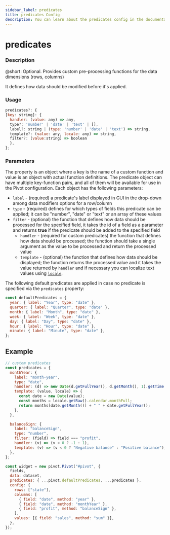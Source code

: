 ```yaml
---
sidebar_label: predicates
title: predicates Config
description: You can learn about the predicates config in the documentation of the DHTMLX JavaScript Pivot library. Browse developer guides and API reference, try out code examples and live demos, and download a free 30-day evaluation version of DHTMLX Pivot.
---
```


# predicates

### Description

@short: Optional. Provides custom pre-processing functions for the data dimensions (rows, columns)

It defines how data should be modified before it's applied.

### Usage

~~~jsx
predicates?: {
[key: string]: {
  handler: (value: any) => any,
  type?: 'number' | 'date' | 'text' | [],
  label?: string | (type: 'number' | 'date' | 'text') => string,
  template?: (value: any, locale: any) => string,
  filter?: (value:string) => boolean
  },
};
~~~

### Parameters

The property is an object where a key is the name of a custom function and value is an object with actual function definitions. The predicate object can have multiple key-function pairs, and all of them will be available for use in the Pivot configuration. Each object has the following parameters:

  - `label` - (required) a predicate's label displayed in GUI in the drop-down among data modifiers options for a row/column 
  - `type` - (required) defines for which types of fields this predicate can be applied; it can be "number", "date" or "text" or an array of these values
  - `filter` - (optional) the function that defines how data should be processed for the specified field, it takes the id of a field as a parameter and returns **true** if the predicate should be added to the specified field
	- `handler` - (required for custom predicates) the function that defines how data should be processed; the function should take a single argument as the value to be processed and return the processed value
	- `template` - (optional) the function that defines how data should be displayed; the function returns the processed value and it takes the value returned by `handler` and if necessary you can localize text values using [`locale`](/api/config/locale-property).
 
The following default predicates are applied in case no predicate is specified via the `predicates` property:

~~~jsx
const defaultPredicates = {
  year: { label: "Year", type: "date" },
  quarter: { label: "Quarter", type: "date" },
  month: { label: "Month", type: "date" },
  week: { label: "Week", type: "date" },
  day: { label: "Day", type: "date" },
  hour: { label: "Hour", type: "date" },
  minute: { label: "Minute", type: "date" },
};
~~~

## Example

~~~jsx
// custom predicates
const predicates = {
  monthYear: {
    label: "month-year",
    type: "date",
    handler: (d) => new Date(d.getFullYear(), d.getMonth(), 1).getTime(),
    template: (value, locale) => {
      const date = new Date(value);
      const months = locale.getRaw().calendar.monthFull;
      return months[date.getMonth()] + " " + date.getFullYear();
    },
  },

  balanceSign: {
    label: "balanceSign",
    type: "number",
    filter: (field) => field === "profit",
    handler: (v) => (v < 0 ? -1 : 1),
    template: (v) => (v < 0 ? "Negative balance" : "Positive balance"),
  },
};

const widget = new pivot.Pivot("#pivot", {
  fields,
  data: dataset,
  predicates: { ...pivot.defaultPredicates, ...predicates },
  config: {
    rows: ["state"],
    columns: [
      { field: "date", method: "year" },
      { field: "date", method: "monthYear" },
      { field: "profit", method: "balanceSign" },
    ],
    values: [{ field: "sales", method: "sum" }],
  },
});
~~~


